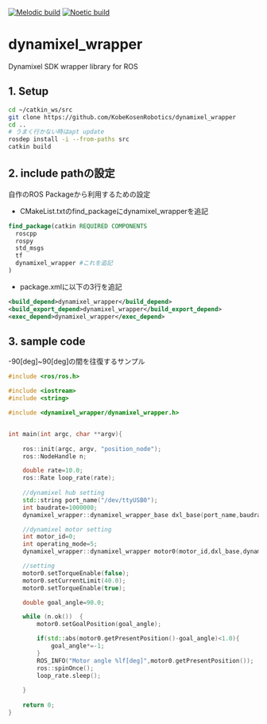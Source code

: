 [![Melodic build](https://github.com/KobeKosenRobotics/dynamixel_wrapper/actions/workflows/melodic_buildtest.yml/badge.svg)](https://github.com/KobeKosenRobotics/dynamixel_wrapper/actions/workflows/melodic_buildtest.yml)
[![Noetic build](https://github.com/KobeKosenRobotics/dynamixel_wrapper/actions/workflows/noetic_buildtest.yml/badge.svg)](https://github.com/KobeKosenRobotics/dynamixel_wrapper/actions/workflows/noetic_buildtest.yml)
# dynamixel_wrapper
Dynamixel SDK wrapper library for ROS

## 1. Setup
```bash
cd ~/catkin_ws/src
git clone https://github.com/KobeKosenRobotics/dynamixel_wrapper
cd ..
# うまく行かない時はapt update
rosdep install -i --from-paths src
catkin build
```

## 2. include pathの設定
自作のROS Packageから利用するための設定    

* CMakeList.txtのfind_packageにdynamixel_wrapperを追記
```cmake
find_package(catkin REQUIRED COMPONENTS
  roscpp
  rospy
  std_msgs
  tf
  dynamixel_wrapper #これを追記
)
```

* package.xmlに以下の3行を追記
```xml
<build_depend>dynamixel_wrapper</build_depend>
<build_export_depend>dynamixel_wrapper</build_export_depend>
<exec_depend>dynamixel_wrapper</exec_depend>
```

## 3. sample code
-90[deg]~90[deg]の間を往復するサンプル
```cpp
#include <ros/ros.h>

#include <iostream>
#include <string>

#include <dynamixel_wrapper/dynamixel_wrapper.h>


int main(int argc, char **argv){
    
    ros::init(argc, argv, "position_node");
    ros::NodeHandle n;

    double rate=10.0;
    ros::Rate loop_rate(rate);
    
    //dynamixel hub setting
    std::string port_name("/dev/ttyUSB0");
    int baudrate=1000000;
    dynamixel_wrapper::dynamixel_wrapper_base dxl_base(port_name,baudrate);

    //dynamixel motor setting
    int motor_id=0;
    int operating_mode=5;
    dynamixel_wrapper::dynamixel_wrapper motor0(motor_id,dxl_base,dynamixel_wrapper::XM430_W350_R,operating_mode);

    //setting
    motor0.setTorqueEnable(false);
    motor0.setCurrentLimit(40.0);
    motor0.setTorqueEnable(true);

    double goal_angle=90.0;

    while (n.ok())  {
        motor0.setGoalPosition(goal_angle);

        if(std::abs(motor0.getPresentPosition()-goal_angle)<1.0){
            goal_angle*=-1;
        }
        ROS_INFO("Motor angle %lf[deg]",motor0.getPresentPosition());
        ros::spinOnce();
        loop_rate.sleep();
        
    }
    
    return 0;
}
```